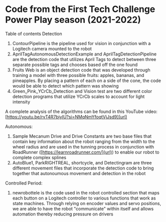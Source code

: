 # Code from the First Tech Challenge Power Play season (2021-2022)

Table of contents
Detection
1. ContourPipeline is the pipeline used for vision in conjunction with a Logitech camera mounted to the robot
2. AprilTagAutonomousDetectionExample and AprilTagDetectionPipeline are the detection code that utilizes April Tags to detect between three separate possible tags and chooses based off the one found
3. Fruits Web is an object detection code that was developed through training a model with three possible fruits: apples, bananas, and pineapples. By placing a pattern of each on a side of the cone, the code would be able to detect which pattern was showing
4. Green_Pink_YCrCb_Detection and Vision test are two different color detection programs that utilize YCrCb scales to account for light intensity

A complete analysis of the algorithms can be found in this YouTube video: [https://youtu.be/rvT4R7bjyIU?si=NMqNmYfoqtVjJsd9](url)

Autonomous:
1. Sample Mecanum Drive and Drive Constants are two base files that contain key information about the robot ranging from the width to the wheel radius and are used in the tunning process in conjunction with RoadRunner ([https://learnroadrunner.com/](url)) to enable our robot to complete complex splines
2. AutoBlue1, ParkRIGHTREAL, shortcycle, and Detectingram are three different movement files that incorporate the detection code to bring together that autonoumous movement and detection in the robot

Controlled Period:
1. newrobottele is the code used in the robot controlled section that maps each button on a Logitech controller to various functions that work as state machines. Through relying on encoder values and servo positions, we are able to have the robot "communicate" within itself and allows automation thereby reducing pressure on drivers
